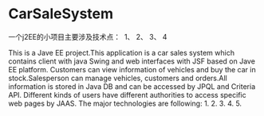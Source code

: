 # CarSaleSystem
一个j2EE的小项目主要涉及技术点：
  1、
  2、
  3、
  4
  
 This is a Jave EE project.This application is a car sales system which contains client with java Swing and web interfaces with JSF based on Jave EE platform. Customers can view information of vehicles and buy the car in stock.Salesperson can manage vehicles, customers and orders.All information is stored in Java DB and can be accessed by JPQL and Criteria API. Different kinds of users have different authorities to access specific web pages by JAAS.
 The major technologies are following:
  1.
  2.
  3.
  4.
  5.
